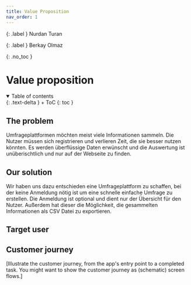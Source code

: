 ```yaml
---
title: Value Proposition
nav_order: 1
---
```


{: .label }
Nurdan Turan

{: .label }
Berkay Olmaz

{: .no_toc }
# Value proposition

<details open markdown="block">
{: .text-delta }
<summary>Table of contents</summary>
+ ToC
{: toc }
</details>

## The problem

Umfrageplattformen möchten meist viele Informationen sammeln. Die Nutzer müssen sich registrieren und verlieren Zeit, die sie besser nutzen könnten. Es werden überflüssige Daten erwünscht und die Auswertung ist unüberischtlich und nur auf der Webseite zu finden.


## Our solution

Wir haben uns dazu entschieden eine Umfrageplattform zu schaffen, bei der keine Anmeldung nötig ist um eine schnelle einfache Umfrage zu erstellen. Die Anmeldung ist optional und dient nur der Übersicht für den Nutzer. Außerdem hat dieser die Möglichkeit, die gesammelten Informationen als CSV Datei zu exportieren.

## Target user



## Customer journey

[Illustrate the customer journey, from the app's entry point to a completed task. You might want to show the customer journey as (schematic) screen flows.]
